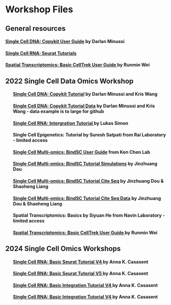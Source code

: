 # Workshop Files

## General resources 

<h4><a href="https://navinlabcode.github.io/CopyKit-UserGuide/">Single Cell DNA: Copykit User Guide</a> by Darlan Minussi </h4>

<h4><a href="[https://satijalab.org/seurat/articles/get_started_v5_new]">Single Cell RNA: Seurat Tutorials</h4> 

<h4><a href="https://github.com/navinlabcode/CellTrek">Spatial Transcriptomics: Basic CellTrek User Guide </a> by Runmin Wei</h4>

 <h2 class="section-heading">2022 Single Cell Data Omics Workshop</h2>
            <div class="col-lg-12 text-center">
                <div class="row text-left">
                    <div class="col-lg-12">
                        <ul>
                                <h4><a href="docs/copykit_workshop.html">Single Cell DNA: Copykit Tutorial</a> by Darlan Minussi and Kris Wang</h4> 
                                <h4><a href="tutorial_data/sample_obj.rds" download="sample_obj.rds">Single Cell DNA: Copykit Tutorial Data</a> by Darlan Minussi and Kris Wang - data example is to large for github </h4> 
                                <h4><a href="docs/Human_lung_integration_using_scvi.html">Single Cell RNA: Intergration Tutorial </a> by Lukas Simon</h4>
                                <h4>Single Cell Epigenetics: Tutorial by Suresh Satpati from Rai Laboratory - limited access </h4>
                                <h4><a href="https://github.com/KChen-lab/bindSC"> Single Cell Multi-omics: BindSC User Guide</a> from Ken Chen Lab</h4> 
                                <h4><a href="docs/sim.html">Single Cell Multi-omics: BindSC Tutorial Simulations</a> by Jinzhuang Dou</h4> 
                                <h4><a href="docs/CITE_seq_workshop_student_version.nb.html">Single Cell Multi-omics: BindSC Tutorial Cite Seq</a> by Jinzhuang Dou & Shaoheng Liang</h4> 
                                <h4><a href="2022/tutorial_data/cite-seq-data.RDS" download="cite-seq-data.RDS">Single Cell Multi-omics: BindSC Tutorial Cite Seq Data</a> by Jinzhuang Dou & Shaoheng Liang</h4> 
                                <h4>Spatial Transcriptomics: Basics by Siyuan He from Navin Laboratory - limited access </h4> 
                                <h4><a href="https://github.com/navinlabcode/CellTrek">Spatial Transcriptomics: Basic CellTrek User Guide </a> by Runmin Wei</h4>
                        </ul>
                    </div>
                </div>
<h2 class="section-heading">2024 Single Cell Omics Workshops</h2>
            <div class="col-lg-12 text-center">
                <div class="row text-left">
                    <div class="col-lg-12">
                        <ul>
                                <h4><a href="2024/suerat_workshopV4.html">Single Cell RNA: Basic Seurat Tutorial V4 </a> by Anna K. Casasent</h4> 
                                <h4><a href="2024/suerat_workshopV5.html">Single Cell RNA: Basic Seurat Tutorial V5 </a> by Anna K. Casasent</h4>
                                <h4><a href="2024/integration_workshopV4.html">Single Cell RNA: Basic Integration Tutorial V4 </a> by Anna K. Casasent</h4> 
                                <h4><a href="2024/integration_suerat_workshopV5.html">Single Cell RNA: Basic Integration Tutorial V4 </a> by Anna K. Casasent</h4> 
            </div>
